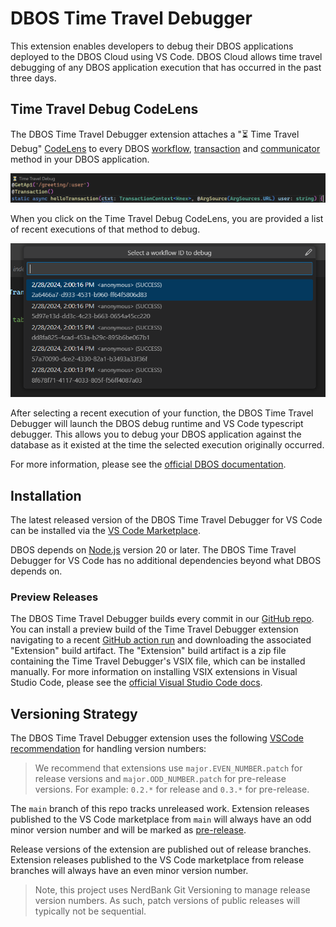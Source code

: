 # DBOS Time Travel Debugger

This extension enables developers to debug their DBOS applications deployed to the DBOS Cloud using VS Code.
DBOS Cloud allows time travel debugging of any DBOS application execution that has occurred in the past three days.

## Time Travel Debug CodeLens 

The DBOS Time Travel Debugger extension attaches a "⏳ Time Travel Debug" 
[CodeLens](https://code.visualstudio.com/blogs/2017/02/12/code-lens-roundup)
to every DBOS [workflow](https://docs.dbos.dev/tutorials/workflow-tutorial),
[transaction](https://docs.dbos.dev/tutorials/transaction-tutorial)
and [communicator](https://docs.dbos.dev/tutorials/communicator-tutorial) method in your DBOS application.

![DBOS Time Travel CodeLens Screenshot](images/ttdbg-code-lens.png)

When you click on the Time Travel Debug CodeLens, you are provided a list of recent executions of that method to debug.

![DBOS Time Travel Workflow ID picker](images/ttdbg-wfid-quick-pick.png)

After selecting a recent execution of your function, the DBOS Time Travel Debugger will launch the DBOS debug runtime 
and VS Code typescript debugger. This allows you to debug your DBOS application against the database as it existed 
at the time the selected execution originally occurred.

For more information, please see the [official DBOS documentation](https://docs.dbos.dev/).

## Installation

The latest released version of the DBOS Time Travel Debugger for VS Code can be installed via the 
[VS Code Marketplace](https://marketplace.visualstudio.com/publishers/dbos-inc). 

DBOS depends on [Node.js](https://nodejs.org/) version 20 or later. 
The DBOS Time Travel Debugger for VS Code has no additional dependencies beyond what DBOS depends on.

### Preview Releases

The DBOS Time Travel Debugger builds every commit in our [GitHub repo](https://github.com/dbos-inc/ttdbg-extension).
You can install a preview build of the Time Travel Debugger extension navigating to a recent 
[GitHub action run](https://github.com/dbos-inc/ttdbg-extension/actions/workflows/on_push.yml)
and downloading the associated "Extension" build artifact. 
The "Extension" build artifact is a zip file containing the Time Travel Debugger's VSIX file, which can be installed manually.
For more information on installing VSIX extensions in Visual Studio Code, please see the
[official Visual Studio Code docs](https://code.visualstudio.com/docs/editor/extension-gallery#_install-from-a-vsix).

## Versioning Strategy

The DBOS Time Travel Debugger extension uses the following
[VSCode recommendation](https://code.visualstudio.com/api/working-with-extensions/publishing-extension#prerelease-extensions)
for handling version numbers:

> We recommend that extensions use `major.EVEN_NUMBER.patch` for release versions and 
> `major.ODD_NUMBER.patch` for pre-release versions. 
> For example: `0.2.*` for release and `0.3.*` for pre-release.

The `main` branch of this repo tracks unreleased work.
Extension releases published to the VS Code marketplace from `main` will always have an odd minor version number and will be marked as 
[pre-release](https://code.visualstudio.com/api/working-with-extensions/publishing-extension#prerelease-extensions).

Release versions of the extension are published out of release branches.
Extension releases published to the VS Code marketplace from release branches will always have an even minor version number.

> Note, this project uses NerdBank Git Versioning to manage release version numbers.
> As such, patch versions of public releases will typically not be sequential. 
